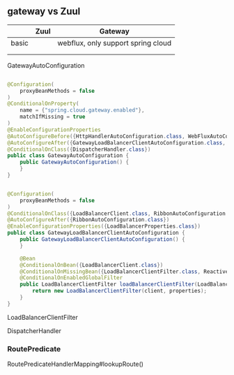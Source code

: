 ## gateway vs Zuul



|       | Zuul | Gateway                            |
| ----- | ---- | ---------------------------------- |
| basic |      | webflux, only support spring cloud |
|       |      |                                    |
|       |      |                                    |




GatewayAutoConfiguration

```java

@Configuration(
    proxyBeanMethods = false
)
@ConditionalOnProperty(
    name = {"spring.cloud.gateway.enabled"},
    matchIfMissing = true
)
@EnableConfigurationProperties
@AutoConfigureBefore({HttpHandlerAutoConfiguration.class, WebFluxAutoConfiguration.class})
@AutoConfigureAfter({GatewayLoadBalancerClientAutoConfiguration.class, GatewayClassPathWarningAutoConfiguration.class})
@ConditionalOnClass({DispatcherHandler.class})
public class GatewayAutoConfiguration {
    public GatewayAutoConfiguration() {
    }
}
```

```java

@Configuration(
    proxyBeanMethods = false
)
@ConditionalOnClass({LoadBalancerClient.class, RibbonAutoConfiguration.class, DispatcherHandler.class})
@AutoConfigureAfter({RibbonAutoConfiguration.class})
@EnableConfigurationProperties({LoadBalancerProperties.class})
public class GatewayLoadBalancerClientAutoConfiguration {
    public GatewayLoadBalancerClientAutoConfiguration() {
    }

    @Bean
    @ConditionalOnBean({LoadBalancerClient.class})
    @ConditionalOnMissingBean({LoadBalancerClientFilter.class, ReactiveLoadBalancerClientFilter.class})
    @ConditionalOnEnabledGlobalFilter
    public LoadBalancerClientFilter loadBalancerClientFilter(LoadBalancerClient client, LoadBalancerProperties properties) {
        return new LoadBalancerClientFilter(client, properties);
    }
}
```


LoadBalancerClientFilter

DispatcherHandler



### RoutePredicate



RoutePredicateHandlerMapping#lookupRoute()



